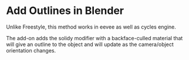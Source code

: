 Add Outlines in Blender
======================

Unlike Freestyle, this method works in eevee as well as cycles engine.

The add-on adds the solidy modifier with a backface-culled material that will
give an outline to the object and will update as the camera/object orientation changes.

